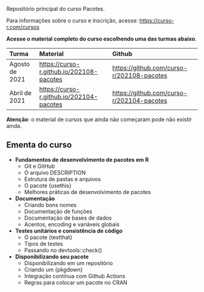 
<!-- README.md is generated from README.Rmd. Please edit that file -->

Repositório principal do curso Pacotes.

Para informações sobre o curso e inscrição, acesse:
<https://curso-r.com/cursos>

**Acesse o material completo do curso escolhendo uma das turmas
abaixo**.

| Turma          | Material                                   | Github                                      |
|:---------------|:-------------------------------------------|:--------------------------------------------|
| Agosto de 2021 | <https://curso-r.github.io/202108-pacotes> | <https://github.com/curso-r/202108-pacotes> |
| Abril de 2021  | <https://curso-r.github.io/202104-pacotes> | <https://github.com/curso-r/202104-pacotes> |

**Atenção**: o material de cursos que ainda não começaram pode não
existir ainda.

## Ementa do curso

-   **Fundamentos de desenvolvimento de pacotes em R**
    -   Git e GitHub
    -   O arquivo DESCRIPTION
    -   Estrutura de pastas e arquivos
    -   O pacote {usethis}
    -   Melhores práticas de desenvolvimento de pacotes
-   **Documentação**
    -   Criando bons nomes
    -   Documentação de funções
    -   Documentação de bases de dados
    -   Acentos, encoding e variáveis globais
-   **Testes unitários e consistência de código**
    -   O pacote {testthat}
    -   Tipos de testes
    -   Passando no devtools::check()
-   **Disponibilizando seu pacote**
    -   Disponibilizando em um repositório
    -   Criando um {pkgdown}
    -   Integração contínua com Github Actions
    -   Regras para colocar um pacote no CRAN
